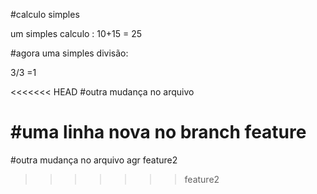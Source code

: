 #calculo simples

um simples calculo :
  10+15 = 25

#agora uma simples divisão:

3/3 =1

<<<<<<< HEAD
#outra mudança no arquivo

#uma linha nova no branch feature
=======
#outra mudança no arquivo agr feature2
>>>>>>> feature2
